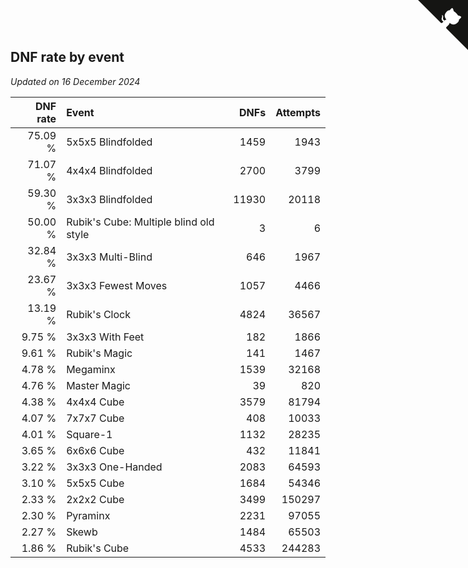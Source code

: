 ## DNF rate by event

*Updated on 16 December 2024*

| DNF rate | Event | DNFs | Attempts |
| ---: | :--- | ---: | ---: |
| 75.09 % | 5x5x5 Blindfolded | 1459 | 1943 |
| 71.07 % | 4x4x4 Blindfolded | 2700 | 3799 |
| 59.30 % | 3x3x3 Blindfolded | 11930 | 20118 |
| 50.00 % | Rubik's Cube: Multiple blind old style | 3 | 6 |
| 32.84 % | 3x3x3 Multi-Blind | 646 | 1967 |
| 23.67 % | 3x3x3 Fewest Moves | 1057 | 4466 |
| 13.19 % | Rubik's Clock | 4824 | 36567 |
| 9.75 % | 3x3x3 With Feet | 182 | 1866 |
| 9.61 % | Rubik's Magic | 141 | 1467 |
| 4.78 % | Megaminx | 1539 | 32168 |
| 4.76 % | Master Magic | 39 | 820 |
| 4.38 % | 4x4x4 Cube | 3579 | 81794 |
| 4.07 % | 7x7x7 Cube | 408 | 10033 |
| 4.01 % | Square-1 | 1132 | 28235 |
| 3.65 % | 6x6x6 Cube | 432 | 11841 |
| 3.22 % | 3x3x3 One-Handed | 2083 | 64593 |
| 3.10 % | 5x5x5 Cube | 1684 | 54346 |
| 2.33 % | 2x2x2 Cube | 3499 | 150297 |
| 2.30 % | Pyraminx | 2231 | 97055 |
| 2.27 % | Skewb | 1484 | 65503 |
| 1.86 % | Rubik's Cube | 4533 | 244283 |


<a href="https://github.com/simonkellly/wca_statistics_uk" class="github-corner" aria-label="View source on Github"><svg width="80" height="80" viewBox="0 0 250 250" style="fill:#151513; color:#fff; position: absolute; top: 0; border: 0; right: 0;" aria-hidden="true"><path d="M0,0 L115,115 L130,115 L142,142 L250,250 L250,0 Z"></path><path d="M128.3,109.0 C113.8,99.7 119.0,89.6 119.0,89.6 C122.0,82.7 120.5,78.6 120.5,78.6 C119.2,72.0 123.4,76.3 123.4,76.3 C127.3,80.9 125.5,87.3 125.5,87.3 C122.9,97.6 130.6,101.9 134.4,103.2" fill="currentColor" style="transform-origin: 130px 106px;" class="octo-arm"></path><path d="M115.0,115.0 C114.9,115.1 118.7,116.5 119.8,115.4 L133.7,101.6 C136.9,99.2 139.9,98.4 142.2,98.6 C133.8,88.0 127.5,74.4 143.8,58.0 C148.5,53.4 154.0,51.2 159.7,51.0 C160.3,49.4 163.2,43.6 171.4,40.1 C171.4,40.1 176.1,42.5 178.8,56.2 C183.1,58.6 187.2,61.8 190.9,65.4 C194.5,69.0 197.7,73.2 200.1,77.6 C213.8,80.2 216.3,84.9 216.3,84.9 C212.7,93.1 206.9,96.0 205.4,96.6 C205.1,102.4 203.0,107.8 198.3,112.5 C181.9,128.9 168.3,122.5 157.7,114.1 C157.9,116.9 156.7,120.9 152.7,124.9 L141.0,136.5 C139.8,137.7 141.6,141.9 141.8,141.8 Z" fill="currentColor" class="octo-body"></path></svg></a><style>.github-corner:hover .octo-arm{animation:octocat-wave 560ms ease-in-out}@keyframes octocat-wave{0%,100%{transform:rotate(0)}20%,60%{transform:rotate(-25deg)}40%,80%{transform:rotate(10deg)}}@media (max-width:500px){.github-corner:hover .octo-arm{animation:none}.github-corner .octo-arm{animation:octocat-wave 560ms ease-in-out}}</style>
